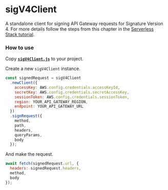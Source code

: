 # sigV4Client
A standalone client for signing API Gateway requests for Signature Version 4. For more details follow the steps from this chapter in the [Serverless Stack tutorial](https://serverless-stack.com/chapters/connect-to-api-gateway-with-iam-auth.html).


### How to use

Copy [**`sigV4Client.js`**](https://raw.githubusercontent.com/AnomalyInnovations/sigV4Client/master/sigV4Client.js) to your project.


Create a new `sigV4Client` instance.

``` js
const signedRequest = sigV4Client
  .newClient({
    accessKey: AWS.config.credentials.accessKeyId,
    secretKey: AWS.config.credentials.secretAccessKey,
    sessionToken: AWS.config.credentials.sessionToken,
    region: YOUR_API_GATEWAY_REGION,
    endpoint: YOUR_API_GATEWAY_URL
  })
  .signRequest({
    method,
    path,
    headers,
    queryParams,
    body
  });
```

And make the request.

``` js
await fetch(signedRequest.url, {
  headers: signedRequest.headers,
  method,
  body
});
```
